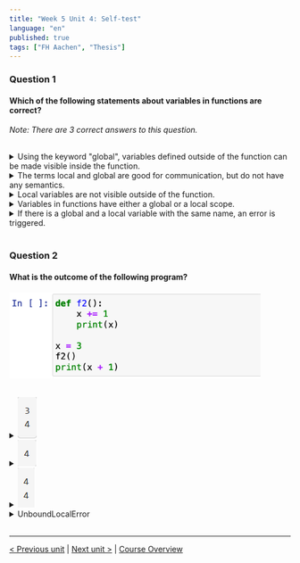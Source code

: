```yaml
---
title: "Week 5 Unit 4: Self-test"
language: "en"
published: true
tags: ["FH Aachen", "Thesis"]
---
```


### Question 1

#### Which of the following statements about variables in functions are correct?

*Note: There are 3 correct answers to this question.*

<br>

<details>
	<summary>Using the keyword "global", variables defined outside of the function can be made visible inside the function.</summary>
	✅
</details>


<details>
	<summary>The terms local and global are good for communication, but do not have any semantics. </summary>
	❌
</details>


<details>
	<summary>Local variables are not visible outside of the function.</summary>
	✅
</details>


<details>
	<summary>Variables in functions have either a global or a local scope.</summary>
	✅
</details>


<details>
	<summary>If there is a global and a local variable with the same name, an error is triggered. </summary>
	❌
</details>

<br>

### Question 2

#### What is the outcome of the following program?

<img src=imgs/week5_unit4_f2.png width="450"><br><br>

<details>
	<summary><img src=imgs/week5_unit4_f2.1.png></summary>
	❌
</details>


<details>
	<summary><img src=imgs/week5_unit4_f2.2.png></summary>
	❌
</details>


<details>
	<summary><img src=imgs/week5_unit4_f2.3.png></summary>
	❌
</details>


<details>
	<summary>UnboundLocalError </summary>
	✅
</details>

<br>

---

[< Previous unit](/teaching/python-mooc/week5_unit4_visibility_of_vars) | [Next unit >](/teaching/python-mooc/week5_unit5_combining_funtions) |
[Course Overview](/teaching/python-mooc)